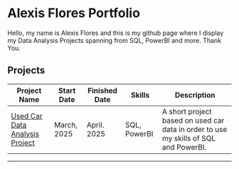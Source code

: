 # Alexis Flores Portfolio

Hello, my name is Alexis Flores and this is my github page where I display my Data Analysis Projects spanning from SQL, PowerBI and more. Thank You.

## Projects

| Project Name | Start Date | Finished Date | Skills | Description |
|---|---|---|---|---|
|[Used Car Data Analysis Project](https://github.com/alexflo104/Used-Car-Data-Analysis) | March, 2025 | April. 2025| SQL, PowerBI| A short project based on used car data in order to use my skills of SQL and PowerBI.|

***